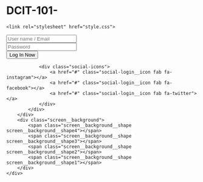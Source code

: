 # DCIT-101-<head>
	<link rel="stylesheet" href="style.css">

<div class="container">
	<div class="screen">
		<div class="screen__content">
			<form class="login">
				<div class="login__field">
					<i class="login__icon fas fa-user"></i>
					<input type="text" class="login__input" placeholder="User name / Email">
				</div>
				<div class="login__field">
					<i class="login__icon fas fa-lock"></i>
					<input type="password" class="login__input" placeholder="Password">
				</div>
				<button class="button login__submit">
					<span class="button__text">Log In Now</span>
					<i class="button__icon fas fa-chevron-right"></i>
				</button>				
			</form>
			<div class="social-login">
				
				<div class="social-icons">
					<a href="#" class="social-login__icon fab fa-instagram"></a>
					<a href="#" class="social-login__icon fab fa-facebook"></a>
					<a href="#" class="social-login__icon fab fa-twitter"></a>
				</div>
			</div>
		</div>
		<div class="screen__background">
			<span class="screen__background__shape screen__background__shape4"></span>
			<span class="screen__background__shape screen__background__shape3"></span>		
			<span class="screen__background__shape screen__background__shape2"></span>
			<span class="screen__background__shape screen__background__shape1"></span>
		</div>		
	</div>
</div>

</head>
